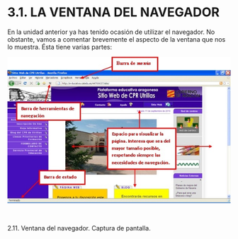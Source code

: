 
# 3.1. LA VENTANA DEL NAVEGADOR

En la unidad anterior ya has tenido ocasión de utilizar el navegador. No obstante, vamos a comentar brevemente el aspecto de la ventana que nos lo muestra. Ésta tiene varias partes:


![](img/ventana_del_navegador.jpg)

 

 2.11. Ventana del navegador. Captura de pantalla.

